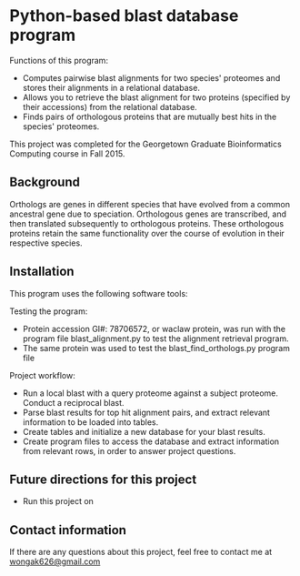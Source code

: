 # Python-based blast database program

Functions of this program:
* Computes pairwise blast alignments for two species' proteomes and stores their alignments in a relational database.
* Allows you to retrieve the blast alignment for two proteins (specified by their accessions) from the relational database.
* Finds pairs of orthologous proteins that are mutually best hits in the species' proteomes.

This project was completed for the Georgetown Graduate Bioinformatics Computing course in Fall 2015.

## Background
Orthologs are genes in different species that have evolved from a common ancestral gene due to speciation. Orthologous genes are transcribed, and then translated subsequently to orthologous proteins. These orthologous proteins retain the same functionality over the course of evolution in their respective species. 

## Installation
This program uses the following software tools:


Testing the program:
- Protein accession GI#: 78706572, or waclaw protein, was run with the program file blast_alignment.py to test the alignment retrieval program.
- The same protein was used to test the blast_find_orthologs.py program file

Project workflow:
- Run a local blast with a query proteome against a subject proteome. Conduct a reciprocal blast.
- Parse blast results for top hit alignment pairs, and extract relevant information to be loaded into tables.
- Create tables and initialize a new database for your blast results.
- Create program files to access the database and extract information from relevant rows, in order to answer project questions.

## Future directions for this project
* Run this project on 
## Contact information
If there are any questions about this project, feel free to contact me at wongak626@gmail.com



